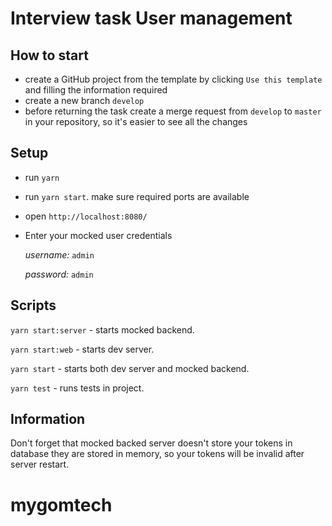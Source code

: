 # Interview task User management

## How to start
* create a GitHub project from the template by clicking `Use this template` and filling the information required 
* create a new branch `develop`
* before returning the task create a merge request from `develop` to `master` in your repository, so it's easier to see all the changes

## Setup

* run `yarn`
* run `yarn start`. make sure required ports are available
* open `http://localhost:8080/`
* Enter your mocked user credentials
    
    *username:* `admin`

    *password:* `admin`

## Scripts

 `yarn start:server` - starts mocked backend.

 `yarn start:web` - starts dev server.
 
 `yarn start` - starts both dev server and mocked backend.
 
 `yarn test` - runs tests in project.


## Information

Don't forget that mocked backed server doesn't store your tokens in database they are stored in memory, so your tokens will be invalid after server restart.
# mygomtech
